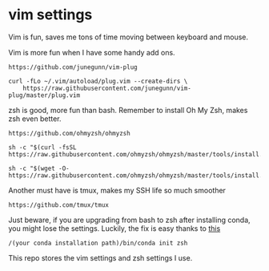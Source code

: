 # vim settings
Vim is fun, saves me tons of time moving between keyboard and mouse.

Vim is more fun when I have some handy add ons.

```
https://github.com/junegunn/vim-plug

curl -fLo ~/.vim/autoload/plug.vim --create-dirs \
    https://raw.githubusercontent.com/junegunn/vim-plug/master/plug.vim
```

zsh is good, more fun than bash. Remember to install Oh My Zsh, makes zsh even better.

```
https://github.com/ohmyzsh/ohmyzsh

sh -c "$(curl -fsSL https://raw.githubusercontent.com/ohmyzsh/ohmyzsh/master/tools/install.sh)"

sh -c "$(wget -O- https://raw.githubusercontent.com/ohmyzsh/ohmyzsh/master/tools/install.sh)"
```

Another must have is tmux, makes my SSH life so much smoother

```
https://github.com/tmux/tmux
```

Just beware, if you are upgrading from bash to zsh after installing conda, you might lose the settings.
Luckily, the fix is easy thanks to [this](https://stackoverflow.com/questions/40370467/anaconda-not-found-in-zsh)

```
/(your conda installation path)/bin/conda init zsh
```

This repo stores the vim settings and zsh settings I use.
